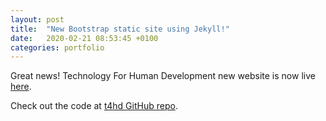```yaml
---
layout: post
title:  "New Bootstrap static site using Jekyll!"
date:   2020-02-21 08:53:45 +0100
categories: portfolio
---
```

Great news! Technology For Human Development new website is now live [here][t4hd].

Check out the code at [t4hd GitHub repo][t4hd-gh].

[t4hd]: http://t4hd.org
[t4hd-gh]:   https://github.com/cnogola/t4hd-website
